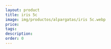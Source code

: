 ```yaml
---
layout: product
title: iris 5c
image: img/productos/alpargatas/iris 5c.webp
price: 
tags: 
description: 
order: 0
---
```


